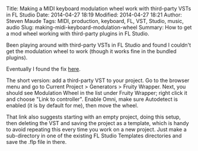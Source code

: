 Title: Making a MIDI keyboard modulation wheel work with third-party VSTs in FL Studio
Date: 2014-04-27 18:19
Modified: 2014-04-27 18:21
Author: Steven Maude
Tags: MIDI, production, keyboard, FL, VST, Studio, music, audio
Slug: making-midi-keyboard-modulation-wheel
Summary: How to get a mod wheel working with third-party plugins in FL Studio.

Been playing around with third-party VSTs in FL Studio and found I
couldn't get the modulation wheel to work (though it works fine in the
bundled plugins).

Eventually I found the fix
[here](http://music.tutsplus.com/tutorials/quick-tip-how-to-enable-the-mod-wheel-in-fl-studio--audio-10778).

The short version: add a third-party VST to your project. Go to the
browser menu and go to Current Project \> Generators \> Fruity Wrapper.
Next, you should see Modulation Wheel in the list under Fruity Wrapper;
right click it and choose "Link to controller". Enable Omni, make sure
Autodetect is enabled (it is by default for me), then move the wheel.

That link also suggests starting with an empty project, doing this
setup, then deleting the VST and saving the project as a template, which
is handy to avoid repeating this every time you work on a new project.
Just make a sub-directory in one of the existing FL Studio Templates
directories and save the .flp file in there.
